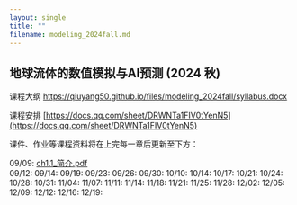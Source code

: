 ```yaml
---
layout: single
title: ""
filename: modeling_2024fall.md
---
```


**地球流体的数值模拟与AI预测 (2024 秋)**  
---
课程大纲 <a href="https://qiuyang50.github.io/files/modeling_2024fall/syllabus.docx">https://qiuyang50.github.io/files/modeling_2024fall/syllabus.docx</a>

课程安排 [https://docs.qq.com/sheet/DRWNTa1FIV0tYenN5](https://docs.qq.com/sheet/DRWNTa1FIV0tYenN5)

课件、作业等课程资料将在上完每一章后更新至下方：

09/09: <a href="https://qiuyang50.github.io/files/modeling_2024fall/ch1.1_简介.pdf">ch1.1_简介.pdf</a>   
09/12:
09/14:
09/19:
09/23:
09/26:
09/30:
10/10:
10/14:
10/17:
10/21:
10/24:
10/28:
10/31:
11/04:
11/07:
11/11:
11/14:
11/18:
11/21:
11/25:
11/28:
12/02:
12/05:
12/09:
12/12:
12/16:
12/19:










